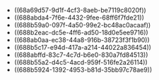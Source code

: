 - ((68a69d57-9d1f-4cf3-8aeb-be7119c8020f))
- ((688abda4-7f6e-4432-9fee-68ff6f7fde21))
- ((688b59a0-097f-4a50-99e2-bc48ac0acaaf))
- ((688b2eac-dc5e-4ff6-ad50-18d0e5ee9716))
- ((688ab0aa-ec38-44a8-916b-38723f3f1b90))
- ((688b5c17-e94d-417a-a214-44022a836454))
- ((688abffd-83c7-4c7d-b6e0-830a7fd84513))
- ((688b55a2-d4c5-4acd-959f-516fe2a26114))
- ((688b5924-1392-4953-b81d-35bb97c78ae9))